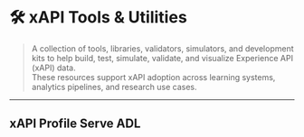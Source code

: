 # 🛠️ xAPI Tools & Utilities

> A collection of tools, libraries, validators, simulators, and development kits to help build, test, simulate, validate, and visualize Experience API (xAPI) data.  
> These resources support xAPI adoption across learning systems, analytics pipelines, and research use cases.

---
## xAPI Profile Serve ADL